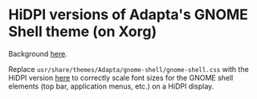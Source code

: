 # HiDPI versions of Adapta's GNOME Shell theme (on Xorg)

Background [here](https://wiki.archlinux.org/index.php/HiDPI#GTK+_vs_Gnome_Shell_elements_on_Xorg).

Replace `usr/share/themes/Adapta/gnome-shell/gnome-shell.css` with the HiDPI version [here](https://github.com/grantmcdermott/adapta-hidpi/blob/master/gnome-shell_hidpi.css) to correctly scale font sizes for the GNOME shell elements (top bar, application menus, etc.) on a HiDPI display.
